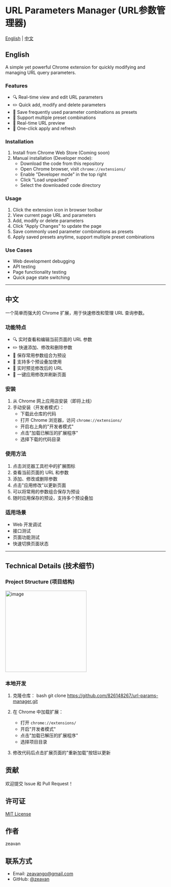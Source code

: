 # URL Parameters Manager (URL参数管理器)

[English](#english) | [中文](#中文)

## English

A simple yet powerful Chrome extension for quickly modifying and managing URL query parameters.

### Features

- 🔍 Real-time view and edit URL parameters
- ✏️ Quick add, modify and delete parameters
- 💾 Save frequently used parameter combinations as presets
- 🔄 Support multiple preset combinations
- 👀 Real-time URL preview
- 🚀 One-click apply and refresh

### Installation

1. Install from Chrome Web Store (Coming soon)
2. Manual installation (Developer mode):
   - Download the code from this repository
   - Open Chrome browser, visit `chrome://extensions/`
   - Enable "Developer mode" in the top right
   - Click "Load unpacked"
   - Select the downloaded code directory

### Usage

1. Click the extension icon in browser toolbar
2. View current page URL and parameters
3. Add, modify or delete parameters
4. Click "Apply Changes" to update the page
5. Save commonly used parameter combinations as presets
6. Apply saved presets anytime, support multiple preset combinations

### Use Cases

- Web development debugging
- API testing
- Page functionality testing
- Quick page state switching

---

## 中文

一个简单而强大的 Chrome 扩展，用于快速修改和管理 URL 查询参数。

### 功能特点

- 🔍 实时查看和编辑当前页面的 URL 参数
- ✏️ 快速添加、修改和删除参数
- 💾 保存常用参数组合为预设
- 🔄 支持多个预设叠加使用
- 👀 实时预览修改后的 URL
- 🚀 一键应用修改并刷新页面

### 安装

1. 从 Chrome 网上应用店安装（即将上线）
2. 手动安装（开发者模式）：
   - 下载此仓库的代码
   - 打开 Chrome 浏览器，访问 `chrome://extensions/`
   - 开启右上角的"开发者模式"
   - 点击"加载已解压的扩展程序"
   - 选择下载的代码目录

### 使用方法

1. 点击浏览器工具栏中的扩展图标
2. 查看当前页面的 URL 和参数
3. 添加、修改或删除参数
4. 点击"应用修改"以更新页面
5. 可以将常用的参数组合保存为预设
6. 随时应用保存的预设，支持多个预设叠加

### 适用场景

- Web 开发调试
- 接口测试
- 页面功能测试
- 快速切换页面状态

---

## Technical Details (技术细节)

### Project Structure (项目结构)
<img width="255" alt="image" src="https://github.com/user-attachments/assets/f7c31041-942b-4caf-bd00-6d519ca0179f" />

### 本地开发

1. 克隆仓库：
bash git clone https://github.com/826148267/url-params-manager.git
2. 在 Chrome 中加载扩展：
   - 打开 `chrome://extensions/`
   - 开启"开发者模式"
   - 点击"加载已解压的扩展程序"
   - 选择项目目录

3. 修改代码后点击扩展页面的"重新加载"按钮以更新

## 贡献

欢迎提交 Issue 和 Pull Request！

## 许可证

[MIT License](LICENSE)

## 作者

zeavan

## 联系方式

- Email: zeavango@gmail.com
- GitHub: [@zeavan](https://github.com/826148267)
